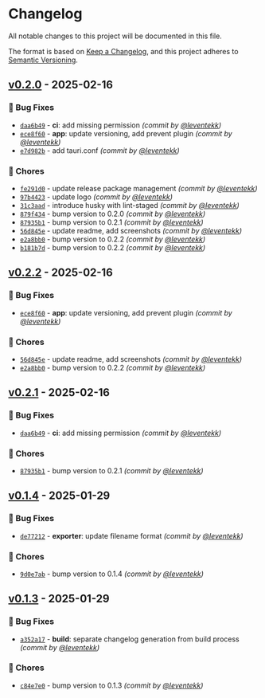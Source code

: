 # Changelog
All notable changes to this project will be documented in this file.

The format is based on [Keep a Changelog](https://keepachangelog.com/en/1.0.0/),
and this project adheres to [Semantic Versioning](https://semver.org/spec/v2.0.0.html).

## [v0.2.0] - 2025-02-16
### :bug: Bug Fixes
- [`daa6b49`](https://github.com/leventekk/orcaexport/commit/daa6b49fbdca615f1249146928eb4d501c4cf657) - **ci**: add missing permission *(commit by [@leventekk](https://github.com/leventekk))*
- [`ece8f60`](https://github.com/leventekk/orcaexport/commit/ece8f60f7346d1dc004cd61e5e1a053a47197194) - **app**: update versioning, add prevent plugin *(commit by [@leventekk](https://github.com/leventekk))*
- [`e7d982b`](https://github.com/leventekk/orcaexport/commit/e7d982b0c310eceae3993f0fc5b522906685e85d) - add tauri.conf *(commit by [@leventekk](https://github.com/leventekk))*

### :wrench: Chores
- [`fe291d0`](https://github.com/leventekk/orcaexport/commit/fe291d0713f970cbcb11559b6541719be8a42a57) - update release package management *(commit by [@leventekk](https://github.com/leventekk))*
- [`97b4423`](https://github.com/leventekk/orcaexport/commit/97b4423629b5e9919fd5a1a591ea7bf818ad6374) - update logo *(commit by [@leventekk](https://github.com/leventekk))*
- [`31c3aad`](https://github.com/leventekk/orcaexport/commit/31c3aad0daf1ccb3bcb9a073d430e2d09fb76a7b) - introduce husky with lint-staged *(commit by [@leventekk](https://github.com/leventekk))*
- [`879f434`](https://github.com/leventekk/orcaexport/commit/879f43493807b316816cc892cade70d0060dbe0f) - bump version to 0.2.0 *(commit by [@leventekk](https://github.com/leventekk))*
- [`87935b1`](https://github.com/leventekk/orcaexport/commit/87935b12e5eb94d68960671417161deee8976fe9) - bump version to 0.2.1 *(commit by [@leventekk](https://github.com/leventekk))*
- [`56d845e`](https://github.com/leventekk/orcaexport/commit/56d845e6a462a5a4d0bec30c725a5afed0720f62) - update readme, add screenshots *(commit by [@leventekk](https://github.com/leventekk))*
- [`e2a8bb0`](https://github.com/leventekk/orcaexport/commit/e2a8bb0ee85bce6f0bca26fed589a03526e0ac2b) - bump version to 0.2.2 *(commit by [@leventekk](https://github.com/leventekk))*
- [`b181b7d`](https://github.com/leventekk/orcaexport/commit/b181b7df7f7a0e7a5c51b398f52d0e301ddd1a86) - bump version to 0.2.2 *(commit by [@leventekk](https://github.com/leventekk))*


## [v0.2.2] - 2025-02-16
### :bug: Bug Fixes
- [`ece8f60`](https://github.com/leventekk/orcaexport/commit/ece8f60f7346d1dc004cd61e5e1a053a47197194) - **app**: update versioning, add prevent plugin *(commit by [@leventekk](https://github.com/leventekk))*

### :wrench: Chores
- [`56d845e`](https://github.com/leventekk/orcaexport/commit/56d845e6a462a5a4d0bec30c725a5afed0720f62) - update readme, add screenshots *(commit by [@leventekk](https://github.com/leventekk))*
- [`e2a8bb0`](https://github.com/leventekk/orcaexport/commit/e2a8bb0ee85bce6f0bca26fed589a03526e0ac2b) - bump version to 0.2.2 *(commit by [@leventekk](https://github.com/leventekk))*


## [v0.2.1] - 2025-02-16
### :bug: Bug Fixes
- [`daa6b49`](https://github.com/leventekk/orcaexport/commit/daa6b49fbdca615f1249146928eb4d501c4cf657) - **ci**: add missing permission *(commit by [@leventekk](https://github.com/leventekk))*

### :wrench: Chores
- [`87935b1`](https://github.com/leventekk/orcaexport/commit/87935b12e5eb94d68960671417161deee8976fe9) - bump version to 0.2.1 *(commit by [@leventekk](https://github.com/leventekk))*


## [v0.1.4] - 2025-01-29
### :bug: Bug Fixes
- [`de77212`](https://github.com/leventekk/orcaexport/commit/de77212784dbf403e1c7733a58d75afb6b219fbf) - **exporter**: update filename format *(commit by [@leventekk](https://github.com/leventekk))*

### :wrench: Chores
- [`9d0e7ab`](https://github.com/leventekk/orcaexport/commit/9d0e7ab897e56ae831e1895d4316ef2b0f078ab8) - bump version to 0.1.4 *(commit by [@leventekk](https://github.com/leventekk))*


## [v0.1.3] - 2025-01-29
### :bug: Bug Fixes
- [`a352a17`](https://github.com/leventekk/orcaexport/commit/a352a179560697a6e3be8f8208d6de0c30e1bb63) - **build**: separate changelog generation from build process *(commit by [@leventekk](https://github.com/leventekk))*

### :wrench: Chores
- [`c84e7e0`](https://github.com/leventekk/orcaexport/commit/c84e7e06fe28ff2b410c7daaf57b92730eadd646) - bump version to 0.1.3 *(commit by [@leventekk](https://github.com/leventekk))*

[v0.1.3]: https://github.com/leventekk/orcaexport/compare/v0.1.2...v0.1.3
[v0.1.4]: https://github.com/leventekk/orcaexport/compare/v0.1.3...v0.1.4
[v0.2.1]: https://github.com/leventekk/orcaexport/compare/v0.2.0...v0.2.1
[v0.2.2]: https://github.com/leventekk/orcaexport/compare/v0.2.1...v0.2.2
[v0.2.0]: https://github.com/leventekk/orcaexport/compare/v0.1.4...v0.2.0
